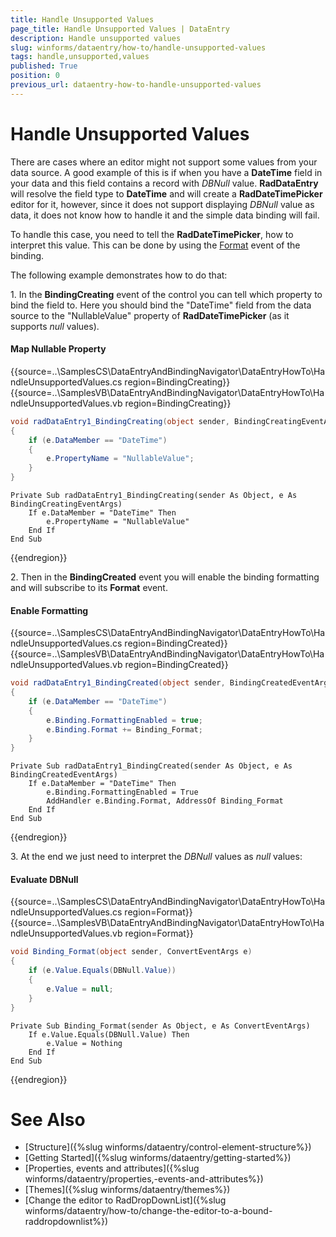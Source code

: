 ```yaml
---
title: Handle Unsupported Values
page_title: Handle Unsupported Values | DataEntry
description: Handle unsupported values
slug: winforms/dataentry/how-to/handle-unsupported-values
tags: handle,unsupported,values
published: True
position: 0
previous_url: dataentry-how-to-handle-unsupported-values
---
```


# Handle Unsupported Values

There are cases where an editor might not support some values from your data source. A good example of this is if when you have a __DateTime__ field in your data and this field contains a record with *DBNull* value. __RadDataEntry__  will resolve the field type to __DateTime__ and will create a __RadDateTimePicker__ editor for it, however, since it does not support displaying *DBNull* value as data, it does not know how to handle it and the simple data binding will fail.

To handle this case, you need to tell the __RadDateTimePicker__, how to interpret this value. This can be done by using the [Format](http://msdn.microsoft.com/en-us/library/system.windows.forms.binding.format(v=vs.110).aspx) event of the binding.

The following example demonstrates how to do that:

1\. In the __BindingCreating__ event of the control you can tell which property to bind the field to. Here you should bind the "DateTime" field from the data source to the "NullableValue" property of __RadDateTimePicker__ (as it supports *null* values).

#### Map Nullable Property

{{source=..\SamplesCS\DataEntryAndBindingNavigator\DataEntryHowTo\HandleUnsupportedValues.cs region=BindingCreating}} 
{{source=..\SamplesVB\DataEntryAndBindingNavigator\DataEntryHowTo\HandleUnsupportedValues.vb region=BindingCreating}} 

````C#
void radDataEntry1_BindingCreating(object sender, BindingCreatingEventArgs e)
{
    if (e.DataMember == "DateTime")
    {
        e.PropertyName = "NullableValue";
    }
}

````
````VB.NET
Private Sub radDataEntry1_BindingCreating(sender As Object, e As BindingCreatingEventArgs)
    If e.DataMember = "DateTime" Then
        e.PropertyName = "NullableValue"
    End If
End Sub

````

{{endregion}} 


2\. Then in the __BindingCreated__ event you will enable the binding formatting and will subscribe to its __Format__ event.  

#### Enable Formatting

{{source=..\SamplesCS\DataEntryAndBindingNavigator\DataEntryHowTo\HandleUnsupportedValues.cs region=BindingCreated}} 
{{source=..\SamplesVB\DataEntryAndBindingNavigator\DataEntryHowTo\HandleUnsupportedValues.vb region=BindingCreated}} 

````C#
void radDataEntry1_BindingCreated(object sender, BindingCreatedEventArgs e)
{
    if (e.DataMember == "DateTime")
    {
        e.Binding.FormattingEnabled = true;
        e.Binding.Format += Binding_Format;
    }
}

````
````VB.NET
Private Sub radDataEntry1_BindingCreated(sender As Object, e As BindingCreatedEventArgs)
    If e.DataMember = "DateTime" Then
        e.Binding.FormattingEnabled = True
        AddHandler e.Binding.Format, AddressOf Binding_Format
    End If
End Sub

````

{{endregion}} 


3\. At the end we just need to interpret the *DBNull*  values as *null* values:

#### Evaluate DBNull

{{source=..\SamplesCS\DataEntryAndBindingNavigator\DataEntryHowTo\HandleUnsupportedValues.cs region=Format}} 
{{source=..\SamplesVB\DataEntryAndBindingNavigator\DataEntryHowTo\HandleUnsupportedValues.vb region=Format}} 

````C#
void Binding_Format(object sender, ConvertEventArgs e)
{
    if (e.Value.Equals(DBNull.Value))
    {
        e.Value = null;
    }
}

````
````VB.NET
Private Sub Binding_Format(sender As Object, e As ConvertEventArgs)
    If e.Value.Equals(DBNull.Value) Then
        e.Value = Nothing
    End If
End Sub

````

{{endregion}} 

# See Also

 * [Structure]({%slug  winforms/dataentry/control-element-structure%})
 * [Getting Started]({%slug  winforms/dataentry/getting-started%})
 * [Properties, events and attributes]({%slug  winforms/dataentry/properties,-events-and-attributes%})
 * [Themes]({%slug winforms/dataentry/themes%})
 * [Change the editor to RadDropDownList]({%slug  winforms/dataentry/how-to/change-the-editor-to-a-bound-raddropdownlist%})

